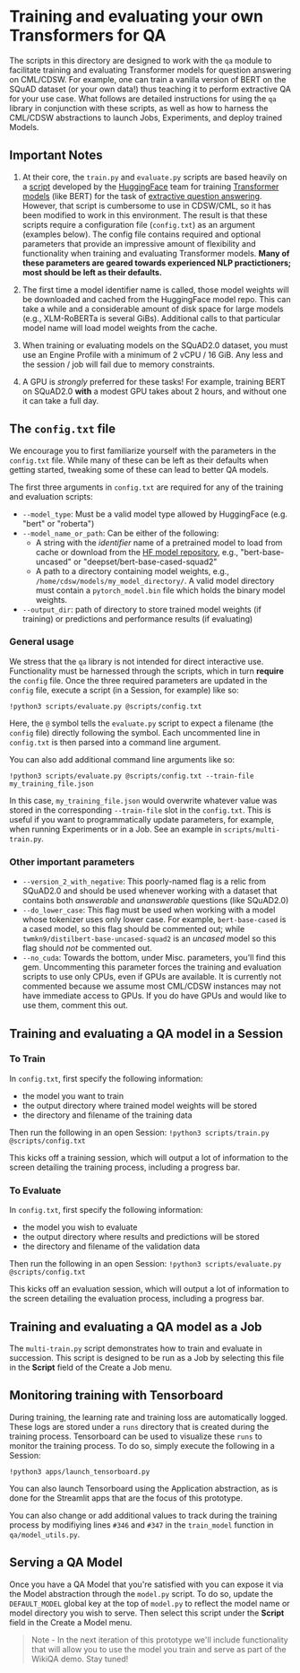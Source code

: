 # Training and evaluating your own Transformers for QA
The scripts in this directory are designed to work with the `qa` module to facilitate training and evaluating Transformer models for question answering on CML/CDSW. For example, one can train a vanilla version of BERT on the SQuAD dataset (or your own data!) thus teaching it to perform extractive QA for your use case. What follows are detailed instructions for using the `qa` library in conjunction with these scripts, as well as how to harness the CML/CDSW abstractions to launch Jobs, Experiments, and deploy trained Models. 

## Important Notes
1. At their core, the `train.py` and `evaluate.py` scripts are based heavily on a [script](https://github.com/huggingface/transformers/blob/v2.11.0/examples/question-answering/run_squad.py) developed by the [HuggingFace](https://huggingface.co/) team for training [Transformer models](http://jalammar.github.io/illustrated-transformer/) (like BERT) for the task of [extractive question answering](https://huggingface.co/transformers/v3.2.0/task_summary.html#extractive-question-answering). However, that script is cumbersome to use in CDSW/CML, so it has been modified to work in this environment. The result is that these scripts require a configuration file (`config.txt`) as an argument (examples below). The config file contains required and optional parameters that provide an impressive amount of flexibility and functionality when training and evaluating Transformer models. **Many of these parameters are geared towards experienced NLP practictioners; most should be left as their defaults.** 

2. The first time a model identifier name is called, those model weights will be downloaded and cached from the HuggingFace model repo. This can take a while and a considerable amount of disk space for large models (e.g., XLM-RoBERTa is several GiBs). Additional calls to that particular model name will load model weights from the cache.

3. When training or evaluating models on the SQuAD2.0 dataset, you must use an Engine Profile with a minimum of 2 vCPU / 16 GiB. Any less and the session / job will fail due to memory constraints. 

4. A GPU is _strongly_ preferred for these tasks! For example, training BERT on SQuAD2.0 **with** a modest GPU takes about 2 hours, and without one it can take a full day.

## The `config.txt` file
We encourage you to first familiarize yourself with the parameters in the `config.txt` file. While many of these can be left as their defaults when getting started, tweaking some of these can lead to better QA models. 

The first three arguments in `config.txt` are required for any of the training and evaluation scripts:
* `--model_type`: Must be a valid model type allowed by HuggingFace (e.g. "bert" or "roberta") 
* `--model_name_or_path`: Can be either of the following: 
  * A string with the _identifier_ name of a pretrained model to load from cache or download from the 
  [HF model repository](https://huggingface.co/models), e.g., "bert-base-uncased" or "deepset/bert-base-cased-squad2"
  * A path to a directory containing model weights, e.g., `/home/cdsw/models/my_model_directory/`. A valid model directory must contain a `pytorch_model.bin` file which holds the binary model weights. 
* `--output_dir`: path of directory to store trained model weights (if training) or predictions and performance results (if evaluating)

### General usage
We stress that the `qa` library is not intended for direct interactive use. Functionality must be harnessed through the scripts, which in turn **require** the `config` file. Once the three required parameters are updated in the `config` file, execute a script (in a Session, for example) like so: 

`!python3 scripts/evaluate.py @scripts/config.txt`

Here, the `@` symbol tells the `evaluate.py` script to expect a filename (the `config` file) directly following the symbol. Each uncommented line in `config.txt` is then parsed into a command line argument. 

You can also add additional command line arguments like so: 

`!python3 scripts/evaluate.py @scripts/config.txt --train-file my_training_file.json`

In this case, `my_training_file.json` would overwrite whatever value was stored in the corresponding `--train-file` slot in the `config.txt`. This is useful if you want to programmatically update parameters, for example, when running Experiments or in a Job. See an example in `scripts/multi-train.py`. 

### Other important parameters

* `--version_2_with_negative`: This poorly-named flag is a relic from SQuAD2.0 and should be used whenever working with a dataset that contains both _answerable_ and _unanswerable_ questions (like SQuAD2.0)
* `--do_lower_case`: This flag must be used when working with a model whose tokenizer uses only lower case. For example, `bert-base-cased` is a cased model, so this flag should be commented out; while `twmkn9/distilbert-base-uncased-squad2` is an _uncased_ model so this flag should _not_ be commented out.
* `--no_cuda`: Towards the bottom, under Misc. parameters, you'll find this gem. Uncommenting this parameter forces the training and evaluation scripts to use only CPUs, even if GPUs are available. It is currently not commented because we assume most CML/CDSW instances may not have immediate access to GPUs. If you do have GPUs and would like to use them, comment this out. 


## Training and evaluating a QA model in a Session

### To Train
In `config.txt`, first specify the following information: 
* the model you want to train 
* the output directory where trained model weights will be stored
* the directory and filename of the training data 

Then run the following in an open Session:
`!python3 scripts/train.py @scripts/config.txt`

This kicks off a training session, which will output a lot of information to the screen detailing the training process, including a progress bar. 

### To Evaluate 
In `config.txt`, first specify the following information: 
* the model you wish to evaluate 
* the output directory where results and predictions will be stored
* the directory and filename of the validation data

Then run the following in an open Session:
`!python3 scripts/evaluate.py @scripts/config.txt`

This kicks off an evaluation session, which will output a lot of information to the screen detailing the evaluation process, including a progress bar. 

## Training and evaluating a QA model as a Job
The `multi-train.py` script demonstrates how to train and evaluate in succession. This script is designed to be run as a Job by selecting this file in the **Script** field of the Create a Job menu. 

## Monitoring training with Tensorboard
During training, the learning rate and training loss are automatically logged. These logs are stored under a `runs` directory that is created during the training process. Tensorboard can be used to visualize these `runs` to monitor the training process. To do so, simply execute the following in a Session: 

`!python3 apps/launch_tensorboard.py` 

You can also launch Tensorboard using the Application abstraction, as is done for the Streamlit apps that are the focus of this prototype. 

You can also change or add additional values to track during the training process by modifiying lines `#346` and `#347` in the `train_model` function in `qa/model_utils.py`. 


## Serving a QA Model
Once you have a QA Model that you're satisfied with you can expose it via the Model abstraction through the `model.py` script. To do so, update the `DEFAULT_MODEL` global key at the top of `model.py` to reflect the model name or model directory you wish to serve. Then select this script under the **Script** field in the Create a Model menu. 

> Note - In the next iteration of this prototype we'll include functionality that will allow you to use the model you train and serve as part of the WikiQA demo. Stay tuned!
>
